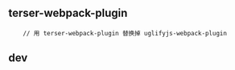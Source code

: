 ## terser-webpack-plugin
```ecmascript 6
    // 用 terser-webpack-plugin 替换掉 uglifyjs-webpack-plugin
```

## dev
